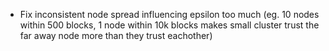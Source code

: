 - Fix inconsistent node spread influencing epsilon too much (eg. 10 nodes within 500 blocks, 1 node within 10k blocks makes small cluster trust the far away node more than they trust eachother)